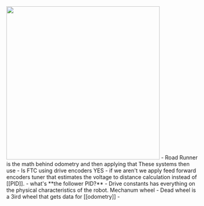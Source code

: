 <img src = "https://i.imgur.com/jDCh8rW.png" width =400>
- Road Runner is the math behind odometry and then applying that These systems then use  
- Is FTC using drive encoders YES
- if we aren't we apply feed forward encoders tuner that estimates the voltage to distance calculation instead of [[PID]]. 
- what's **the follower PID?**
- Drive constants has everything on the physical characteristics of the robot. Mechanum wheel 
- Dead wheel is a 3ird wheel that gets data for [[odometry]] 
- 
